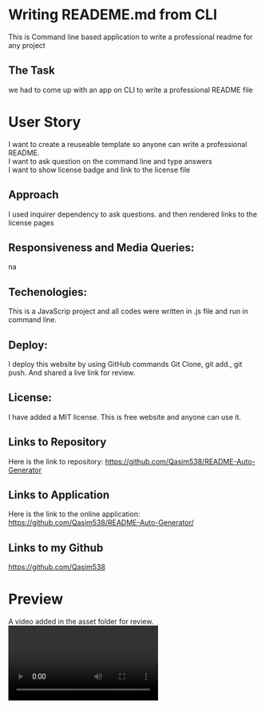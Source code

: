 # Writing READEME.md from CLI
This is Command line based application to write a professional readme for any project 



## The Task
we had to come up with an app on CLI to write a professional README file
# User Story
I want to create a reuseable template so anyone can write a professional README.
<br>
I want to ask question on the command line and type answers
<br>
I want to show license badge and link to the license file

## Approach

I used inquirer dependency to ask questions. and then rendered links to the license pages 



## Responsiveness and Media Queries:
na

## Techenologies:
This is a JavaScrip project and all codes were written in .js file and run in command line.



## Deploy:
I deploy this website by using GitHub commands 
Git Clone, git add., git push.
And shared a live link for review.


## License:
I have added a MIT license. This is free website and anyone can use it.


## Links to Repository
Here is the link to repository:
https://github.com/Qasim538/README-Auto-Generator

## Links to Application
Here is the link to the online application:
https://github.com/Qasim538/README-Auto-Generator/

## Links to my Github
https://github.com/Qasim538


# Preview
A video added in the asset folder for review.
![Preview](Assets/Demp.mov)

